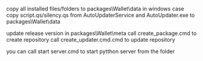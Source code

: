 copy all installed files/folders to packages\Wallet\data
in windows case copy script.qs/silency.qs from AutoUpdaterService and AutoUpdater.exe to packages\Wallet\data

update release version in packages\Wallet\meta
call create_package.cmd to create repository
call create_updater.cmd.cmd to update repository


you can call start server.cmd to start pytthon server from the folder

